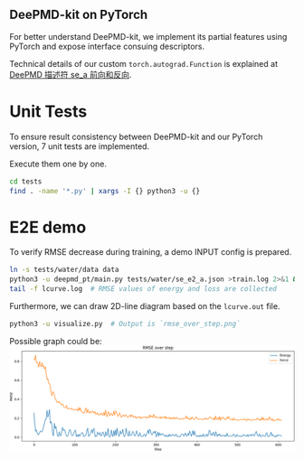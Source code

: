 DeePMD-kit on PyTorch
---------------------

For better understand DeePMD-kit, we implement its partial features using PyTorch and expose interface consuing descriptors.

Technical details of our custom `torch.autograd.Function` is explained at [DeePMD 描述符 se_a 前向和反向](https://bytedance.feishu.cn/wiki/wikcnfcYL9NA1L1XwnWUMZ0V9jf).

# Unit Tests

To ensure result consistency between DeePMD-kit and our PyTorch version, 7 unit tests are implemented.

Execute them one by one.
```bash
cd tests
find . -name '*.py' | xargs -I {} python3 -u {}
```

# E2E demo

To verify RMSE decrease during training, a demo INPUT config is prepared.

```bash
ln -s tests/water/data data
python3 -u deepmd_pt/main.py tests/water/se_e2_a.json >train.log 2>&1 &
tail -f lcurve.log  # RMSE values of energy and loss are collected
```

Furthermore, we can draw 2D-line diagram based on the `lcurve.out` file.
```bash
python3 -u visualize.py  # Output is `rmse_over_step.png`
```

Possible graph could be:
![rmse_over_step.png](rmse_over_step.png)